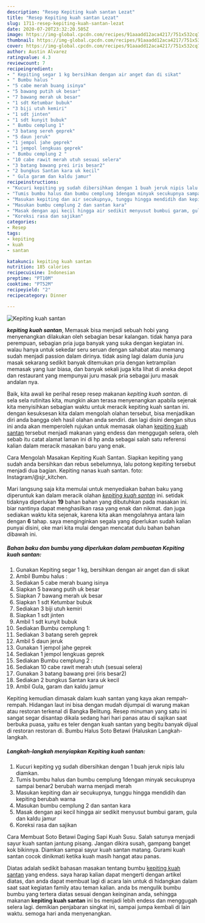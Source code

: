 ```yaml
---
description: "Resep Kepiting kuah santan Lezat"
title: "Resep Kepiting kuah santan Lezat"
slug: 1711-resep-kepiting-kuah-santan-lezat
date: 2020-07-20T23:32:20.505Z
image: https://img-global.cpcdn.com/recipes/91aaadd12aca4217/751x532cq70/kepiting-kuah-santan-foto-resep-utama.jpg
thumbnail: https://img-global.cpcdn.com/recipes/91aaadd12aca4217/751x532cq70/kepiting-kuah-santan-foto-resep-utama.jpg
cover: https://img-global.cpcdn.com/recipes/91aaadd12aca4217/751x532cq70/kepiting-kuah-santan-foto-resep-utama.jpg
author: Austin Alvarez
ratingvalue: 4.3
reviewcount: 7
recipeingredient:
- " Kepiting segar 1 kg bersihkan dengan air anget dan di sikat"
- " Bumbu halus "
- "5 cabe merah buang isinya"
- "5 bawang putih uk besar"
- "7 bawang merah uk besar"
- "1 sdt Ketumbar bubuk"
- "3 biji utuh kemiri"
- "1 sdt jinten"
- "1 sdt kunyit bubuk"
- " Bumbu cemplung 1"
- "3 batang sereh geprek"
- "5 daun jeruk"
- "1 jempol jahe geprek"
- "1 jempol lengkuas geprek"
- " Bumbu cemplung 2 "
- "10 cabe rawit merah utuh sesuai selera"
- "3 batang bawang prei iris besar2"
- "2 bungkus Santan kara uk kecil"
- " Gula garam dan kaldu jamur"
recipeinstructions:
- "Kucuri kepiting yg sudah dibersihkan dengan 1 buah jeruk nipis lalu diamkan."
- "Tumis bumbu halus dan bumbu cemplung 1dengan minyak secukupnya sampai benar2 berubah warna menjadi merah"
- "Masukan kepiting dan air secukupnya, tunggu hingga mendidih dan kepiting berubah warna"
- "Masukan bumbu cemplung 2 dan santan kara"
- "Masak dengan api kecil hingga air sedikit menyusut bumbui garam, gula dan kaldu jamur"
- "Koreksi rasa dan sajikan"
categories:
- Resep
tags:
- kepiting
- kuah
- santan

katakunci: kepiting kuah santan 
nutrition: 185 calories
recipecuisine: Indonesian
preptime: "PT10M"
cooktime: "PT52M"
recipeyield: "2"
recipecategory: Dinner

---
```



![Kepiting kuah santan](https://img-global.cpcdn.com/recipes/91aaadd12aca4217/751x532cq70/kepiting-kuah-santan-foto-resep-utama.jpg)

<b><i>kepiting kuah santan</i></b>, Memasak bisa menjadi sebuah hobi yang menyenangkan dilakukan oleh sebagian besar kalangan. tidak hanya para perempuan, sebagian pria juga banyak yang suka dengan kegiatan ini. walau hanya untuk sekedar seru seruan dengan sahabat atau memang sudah menjadi passion dalam dirinya. tidak asing lagi dalam dunia juru masak sekarang sedikit banyak ditemukan pria dengan ketrampilan memasak yang luar biasa, dan banyak sekali juga kita lihat di aneka depot dan restaurant yang mempunyai juru masak pria sebagai juru masak andalan nya.

Baik, kita awali ke perihal resep resep makanan <i>kepiting kuah santan</i>. di sela sela rutinitas kita, mungkin akan terasa menyenangkan apabila sejenak kita menyisihkan sebagian waktu untuk meracik kepiting kuah santan ini. dengan kesuksesan kita dalam mengolah olahan tersebut, bisa menjadikan diri anda bangga oleh hasil olahan anda sendiri. dan lagi disini dengan situs ini anda akan memperoleh rujukan untuk memasak olahan <u>kepiting kuah santan</u> tersebut menjadi makanan yang endess dan menggugah selera, oleh sebab itu catat alamat laman ini di hp anda sebagai salah satu referensi kalian dalam meracik masakan baru yang enak.

Cara Mengolah Masakan Kepiting Kuah Santan. Siapkan kepiting yang sudah anda bersihkan dan rebus sebelumnya, lalu potong kepiting tersebut menjadi dua bagian. Kepiting nanas kuah santan. foto: Instagram/@sjr_kitchen.


Mari langsung saja kita memulai untuk menyediakan bahan baku yang diperuntuk kan dalam meracik olahan <u><i>kepiting kuah santan</i></u> ini. setidak tidaknya diperlukan <b>19</b> bahan bahan yang dibutuhkan pada masakan ini. biar nantinya dapat menghasilkan rasa yang enak dan nikmat. dan juga sediakan waktu kita sejenak, karena kita akan mengolahnya antara lain dengan <b>6</b> tahap. saya menginginkan segala yang diperlukan sudah kalian punyai disini, oke mari kita mulai dengan mencatat dulu bahan bahan dibawah ini.

<!--inarticleads1-->

##### Bahan baku dan bumbu yang diperlukan dalam pembuatan Kepiting kuah santan:

1. Gunakan  Kepiting segar 1 kg, bersihkan dengan air anget dan di sikat
1. Ambil  Bumbu halus :
1. Sediakan 5 cabe merah buang isinya
1. Siapkan 5 bawang putih uk besar
1. Siapkan 7 bawang merah uk besar
1. Siapkan 1 sdt Ketumbar bubuk
1. Sediakan 3 biji utuh kemiri
1. Siapkan 1 sdt jinten
1. Ambil 1 sdt kunyit bubuk
1. Sediakan  Bumbu cemplung 1:
1. Sediakan 3 batang sereh geprek
1. Ambil 5 daun jeruk
1. Gunakan 1 jempol jahe geprek
1. Sediakan 1 jempol lengkuas geprek
1. Sediakan  Bumbu cemplung 2 :
1. Sediakan 10 cabe rawit merah utuh (sesuai selera)
1. Gunakan 3 batang bawang prei (iris besar2)
1. Sediakan 2 bungkus Santan kara uk kecil
1. Ambil  Gula, garam dan kaldu jamur


Kepiting kemudian dimasak dalam kuah santan yang kaya akan rempah-rempah. Hidangan laut ini bisa dengan mudah dijumpai di warung makan atau restoran terkenal di Bangka Belitung. Resep minuman yang satu ini sangat segar disantap dikala sedang hari hari panas atau di sajikan saat berbuka puasa, yaitu es teler dengan kuah santan yang begitu banyak dijual di restoran restoran di. Bumbu Halus Soto Betawi (Haluskan Langkah-langkah. 

<!--inarticleads2-->

##### Langkah-langkah menyiapkan Kepiting kuah santan:

1. Kucuri kepiting yg sudah dibersihkan dengan 1 buah jeruk nipis lalu diamkan.
1. Tumis bumbu halus dan bumbu cemplung 1dengan minyak secukupnya sampai benar2 berubah warna menjadi merah
1. Masukan kepiting dan air secukupnya, tunggu hingga mendidih dan kepiting berubah warna
1. Masukan bumbu cemplung 2 dan santan kara
1. Masak dengan api kecil hingga air sedikit menyusut bumbui garam, gula dan kaldu jamur
1. Koreksi rasa dan sajikan


Cara Membuat Soto Betawi Daging Sapi Kuah Susu. Salah satunya menjadi sayur kuah santan jantung pisang. Jangan dikira susah, gampang banget kok bikinnya. Diamkan sampai sayur kuah santan matang. Gurami kuah santan cocok dinikmati ketika kuah masih hangat atau panas. 

Diatas adalah sedikit bahasan masakan tentang bumbu <u>kepiting kuah santan</u> yang endess. saya harap kalian dapat mengerti dengan artikel diatas, dan anda dapat membuat lagi di acara lain untuk di hidangkan dalam saat saat kegiatan family atau teman kalian. anda bs mengulik bumbu bumbu yang tertera diatas sesuai dengan keinginan anda, sehingga makanan <b>kepiting kuah santan</b> ini bs menjadi lebih endess dan menggugah selera lagi. demikian penjabaran singkat ini, sampai jumpa kembali di lain waktu. semoga hari anda menyenangkan.
